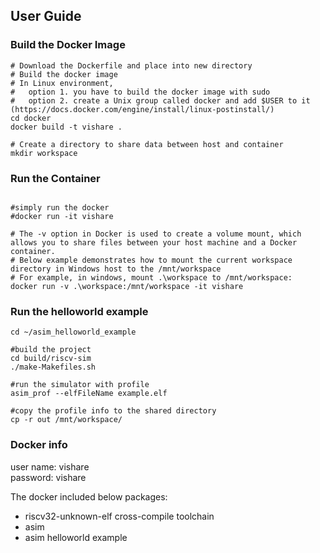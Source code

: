 ## User Guide

### Build the Docker Image
```console
# Download the Dockerfile and place into new directory
# Build the docker image
# In Linux environment,
#   option 1. you have to build the docker image with sudo
#   option 2. create a Unix group called docker and add $USER to it (https://docs.docker.com/engine/install/linux-postinstall/)
cd docker
docker build -t vishare .

# Create a directory to share data between host and container
mkdir workspace
```

### Run the Container
```console

#simply run the docker
#docker run -it vishare

# The -v option in Docker is used to create a volume mount, which allows you to share files between your host machine and a Docker container.
# Below example demonstrates how to mount the current workspace directory in Windows host to the /mnt/workspace
# For example, in windows, mount .\workspace to /mnt/workspace:
docker run -v .\workspace:/mnt/workspace -it vishare
```

### Run the helloworld example
```console
cd ~/asim_helloworld_example

#build the project
cd build/riscv-sim
./make-Makefiles.sh

#run the simulator with profile
asim_prof --elfFileName example.elf

#copy the profile info to the shared directory
cp -r out /mnt/workspace/
```

### Docker info
user name: vishare<br >
password: vishare

The docker included below packages:
* riscv32-unknown-elf cross-compile toolchain
* asim
* asim helloworld example

